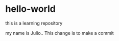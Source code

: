 hello-world
===========

this is a learning repository

my name is Julio.. This change is to make a commit
